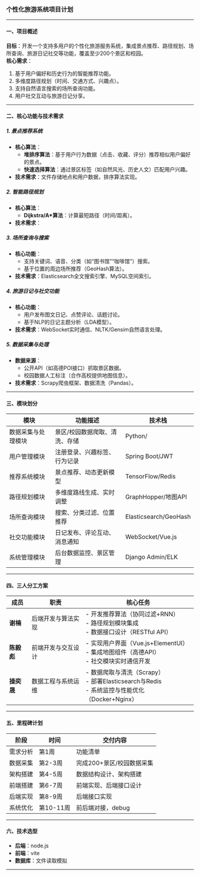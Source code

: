 ### 个性化旅游系统项目计划

---

#### **一、项目概述**
**目标**：开发一个支持多用户的个性化旅游服务系统，集成景点推荐、路径规划、场所查询、旅游日记社交等功能，覆盖至少200个景区和校园。  
**核心需求**：  
1. 基于用户偏好和历史行为的智能推荐功能。  
2. 多维度路径规划（时间、交通方式、兴趣点）。  
3. 支持自然语言搜索的场所查询功能。  
4. 用户社交互动与旅游日记分享。  

---

#### **二、核心功能与技术需求**

##### **1. 景点推荐系统**
- **核心算法**：  
  - **堆排序算法**：基于用户行为数据（点击、收藏、评分）推荐相似用户偏好的景点。
  - **快速选择算法**：通过景区标签（如自然风光、历史人文）匹配用户兴趣。  
- **技术需求**：文件存储地点和用户数据，排序算法实现。

##### **2. 智能路径规划**
- **核心算法**：  
  - **Dijkstra/A*算法**：计算最短路径（时间/距离）。  
- **技术需求**：

##### **3. 场所查询与搜索**
- **核心功能**：  
  - 支持关键词、语音、分类（如“图书馆”“咖啡馆”）搜索。  
  - 基于位置的周边场所推荐（GeoHash算法）。  
- **技术需求**：Elasticsearch全文搜索引擎、MySQL空间索引。

##### **4. 旅游日记与社交功能**
- **核心功能**：  
  - 用户发布图文日记、点赞评论、话题讨论。  
  - 基于NLP的日记主题分析（LDA模型）。  
- **技术需求**：WebSocket实时通信、NLTK/Gensim自然语言处理。

##### **5. 数据采集与处理**
- **数据来源**：  
  - 公开API（如高德POI接口）抓取景区数据。  
  - 校园数据人工标注（合作高校提供地图信息）。  
- **技术需求**：Scrapy爬虫框架、数据清洗（Pandas）。

---

#### **三、模块划分**
| 模块                | 功能描述                          | 技术栈                  |
|---------------------|----------------------------------|------------------------|
| 数据采集与处理模块   | 景区/校园数据爬取、清洗、存储     | Python/                 |
| 用户管理模块         | 注册登录、兴趣标签、行为记录      | Spring Boot/JWT        |
| 推荐系统模块         | 景点推荐、动态更新模型            | TensorFlow/Redis       |
| 路径规划模块         | 多维度路线生成、实时调整          | GraphHopper/地图API    |
| 场所查询模块         | 搜索、分类过滤、位置推荐          | Elasticsearch/GeoHash  |
| 社交功能模块         | 日记发布、评论互动、消息通知      | WebSocket/Vue.js       |
| 系统管理模块         | 后台数据监控、景区管理            | Django Admin/ELK       |

---

#### **四、三人分工方案**
| 成员 | 职责                                | 核心任务                                  |
|------|-------------------------------------|------------------------------------------|
| **谢楠** | 后端开发与算法实现                  | - 开发推荐算法（协同过滤+RNN）<br>- 路径规划模块集成<br>- 数据接口设计（RESTful API） |
| **陈毅彪** | 前端开发与交互设计                  | - 实现用户界面（Vue.js+ElementUI）<br>- 集成地图组件（高德API）<br>- 社交模块实时通信开发 |
| **操奕晟** | 数据工程与系统运维                  | - 数据爬取与清洗（Scrapy）<br>- 部署Elasticsearch与Redis<br>- 系统监控与性能优化（Docker+Nginx） |

---

#### **五、里程碑计划**
| 阶段       | 时间   | 交付内容                              |
|------------|--------|---------------------------------------|
| 需求分析   | 第1周  | 功能清单                          |
| 数据采集   | 第2-3周| 完成200+景区/校园数据采集             |
| 架构搭建   | 第4-5周| 数据结构设计、架构搭建           |
| 前端搭建   | 第6-7周| 前端实现、后端接口设计                |
| 后端实现   | 第8-9周  | 后端接口实现                |
| 系统优化   | 第10-11周| 前后端对接，debug               |
---

#### **六、技术选型**
- **后端**：node.js
- **前端**：vite  
- **数据库**：文件读取模拟
---
